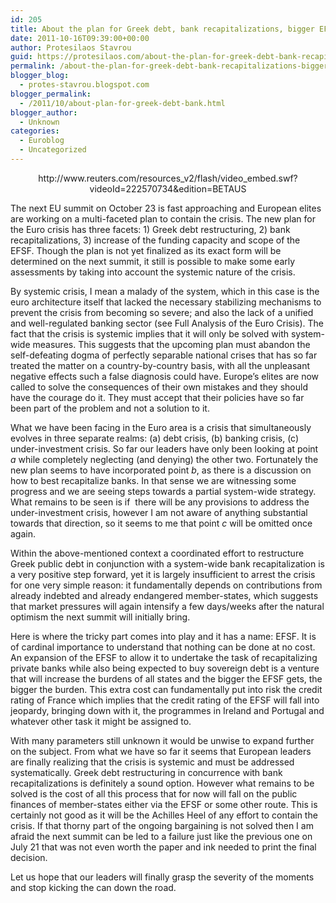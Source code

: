 ```yaml
---
id: 205
title: About the plan for Greek debt, bank recapitalizations, bigger EFSF
date: 2011-10-16T09:39:00+00:00
author: Protesilaos Stavrou
guid: https://protesilaos.com/about-the-plan-for-greek-debt-bank-recapitalizations-bigger-efsf/
permalink: /about-the-plan-for-greek-debt-bank-recapitalizations-bigger-efsf/
blogger_blog:
  - protes-stavrou.blogspot.com
blogger_permalink:
  - /2011/10/about-plan-for-greek-debt-bank.html
blogger_author:
  - Unknown
categories:
  - Euroblog
  - Uncategorized
---
```

<center>
  http://www.reuters.com/resources_v2/flash/video_embed.swf?videoId=222570734&edition=BETAUS
</center>

  
The next EU summit on October 23 is fast approaching and European elites are working on a multi-faceted plan to contain the crisis. The new plan for the Euro crisis has three facets: 1) Greek debt restructuring, 2) bank recapitalizations, 3) increase of the funding capacity and scope of the EFSF. Though the plan is not yet finalized as its exact form will be determined on the next summit, it still is possible to make some early assessments by taking into account the systemic nature of the crisis.

By systemic crisis, I mean a malady of the system, which in this case is the euro architecture itself that lacked the necessary stabilizing mechanisms to prevent the crisis from becoming so severe; and also the lack of a unified and well-regulated banking sector (see Full Analysis of the Euro Crisis). The fact that the crisis is systemic implies that it will only be solved with system-wide measures. This suggests that the upcoming plan must abandon the self-defeating dogma of perfectly separable national crises that has so far treated the matter on a country-by-country basis, with all the unpleasant negative effects such a false diagnosis could have. Europe&#8217;s elites are now called to solve the consequences of their own mistakes and they should have the courage do it. They must accept that their policies have so far been part of the problem and not a solution to it.

What we have been facing in the Euro area is a crisis that simultaneously evolves in three separate realms: (a) debt crisis, (b) banking crisis, (c) under-investment crisis. So far our leaders have only been looking at point _a_ while completely neglecting (and denying) the other two. Fortunately the new plan seems to have incorporated point _b_, as there is a discussion on how to best recapitalize banks. In that sense we are witnessing some progress and we are seeing steps towards a partial system-wide strategy. What remains to be seen is if&nbsp; there will be any provisions to address the under-investment crisis, however I am not aware of anything substantial towards that direction, so it seems to me that point _c_ will be omitted once again.

Within the above-mentioned context a coordinated effort to restructure Greek public debt in conjunction with a system-wide bank recapitalization is a very positive step forward, yet it is largely insufficient to arrest the crisis for one very simple reason: it fundamentally depends on contributions from already indebted and already endangered member-states, which suggests that market pressures will again intensify a few days/weeks after the natural optimism the next summit will initially bring.

Here is where the tricky part comes into play and it has a name: EFSF. It is of cardinal importance to understand that nothing can be done at no cost. An expansion of the EFSF to allow it to undertake the task of recapitalizing private banks while also being expected to buy sovereign debt is a venture that will increase the burdens of all states and the bigger the EFSF gets, the bigger the burden. This extra cost can fundamentally put into risk the credit rating of France which implies that the credit rating of the EFSF will fall into jeopardy, bringing down with it, the programmes in Ireland and Portugal and whatever other task it might be assigned to.

With many parameters still unknown it would be unwise to expand further on the subject. From what we have so far it seems that European leaders are finally realizing that the crisis is systemic and must be addressed systematically. Greek debt restructuring in concurrence with bank recapitalizations is definitely a sound option. However what remains to be solved is the cost of all this process that for now will fall on the public finances of member-states either via the EFSF or some other route. This is certainly not good as it will be the Achilles Heel of any effort to contain the crisis. If that thorny part of the ongoing bargaining is not solved then I am afraid the next summit can be led to a failure just like the previous one on July 21 that was not even worth the paper and ink needed to print the final decision.

Let us hope that our leaders will finally grasp the severity of the moments and stop kicking the can down the road.